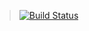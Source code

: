 > [![Build Status](https://travis-ci.org/GetFire/GoJava5EE.svg?branch=master)](https://travis-ci.org/GetFire/GoJava5EE)
>


